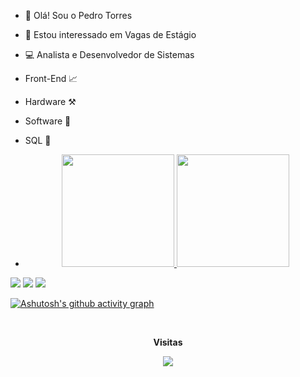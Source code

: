 - 👋 Olá! Sou o Pedro Torres 
- 👀 Estou interessado em Vagas de Estágio
- 💻 Analista e Desenvolvedor de Sistemas
- Front-End 📈
- Hardware ⚒️
- Software 📱
- SQL 📝

- <div align="center">
  <a href="https://github.com/P3DR0T0RR3S">
  <img height="180em" src="https://github-readme-stats-sigma-five.vercel.app/api?username=P3DR0T0RR3S&show_icons=true&theme=radical&include_all_commits=true&count_private=true"/>
  <img height="180em" src="https://github-readme-stats-sigma-five.vercel.app/api/top-langs/?username=GuiLeoni14&layout=compact&langs_count=20&theme=radical"/>
</div>

<div> 
  <a href="https://api.whatsapp.com/send/?phone=11913128836" target="_blank"><img src="https://img.shields.io/badge/WhatsApp-25D366?style=for-the-badge&logo=whatsapp&logoColor=white" target="_blank"></img></a>
    <a href="https://www.linkedin.com/feed/?trk=404_page" target="_blank"><img src="https://img.shields.io/badge/LinkedIn-0077B5?style=for-the-badge&logo=linkedin&logoColor=white" target="_blank"></img></a>
  <a href = "mailto:pedro_sobriny@hotmail.com"><img src="https://img.shields.io/badge/-Gmail-%23333?style=for-the-badge&logo=gmail&logoColor=white" target="_blank"></a> 
</div>

[![Ashutosh's github activity graph](https://github-readme-activity-graph.vercel.app/graph?username=P3DR0T0RR3S&bg_color=000000&color=15e5a6&line=07e9a5&point=0a855c&area=true&hide_border=true)](https://github.com/ashutosh00710/github-readme-activity-graph)

<div align="center">
<br><p align="centre"><b>Visitas</b></p>  
<p align="center"><img align="center" src="https://profile-counter.glitch.me/{P3DR0T0RR3S
}/count.svg" /></p> 
<br></div>
